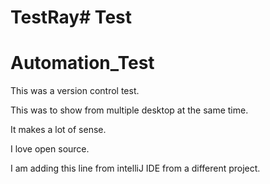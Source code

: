 # TestRay# Test
# Automation_Test

This was a version control test.

This was to show from multiple desktop at the same time.


It makes a lot of sense.

I love open source.


I am adding this line from intelliJ IDE from a different project.



